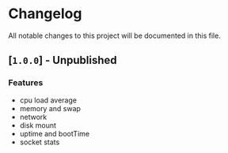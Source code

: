 # Changelog

All notable changes to this project will be documented in this file.

## [`1.0.0`] - Unpublished

### Features

- cpu load average
- memory and swap
- network
- disk mount
- uptime and bootTime
- socket stats